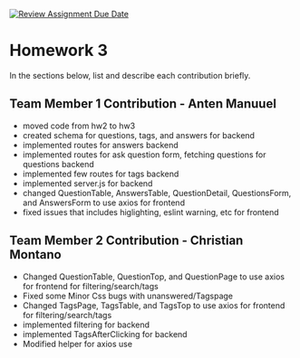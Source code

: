 [![Review Assignment Due Date](https://classroom.github.com/assets/deadline-readme-button-24ddc0f5d75046c5622901739e7c5dd533143b0c8e959d652212380cedb1ea36.svg)](https://classroom.github.com/a/ITxXr-i9)

# Homework 3

In the sections below, list and describe each contribution briefly.

## Team Member 1 Contribution - Anten Manuuel

* moved code from hw2 to hw3
* created schema for questions, tags, and answers for backend
* implemented routes for answers backend
* implemented routes for ask question form, fetching questions for questions backend
* implemented few routes for tags backend
* implemented server.js for backend
* changed QuestionTable, AnswersTable, QuestionDetail, QuestionsForm,  and AnswersForm to use axios for frontend
* fixed issues that includes higlighting, eslint warning, etc for frontend

## Team Member 2 Contribution - Christian Montano
* Changed QuestionTable, QuestionTop, and QuestionPage to use axios for frontend for filtering/search/tags
* Fixed some Minor Css bugs with unanswered/Tagspage
* Changed TagsPage, TagsTable, and TagsTop to use axios for frontend for filtering/search/tags
* implemented filtering for backend
* implemented TagsAfterClicking for backend
* Modified helper for axios use
